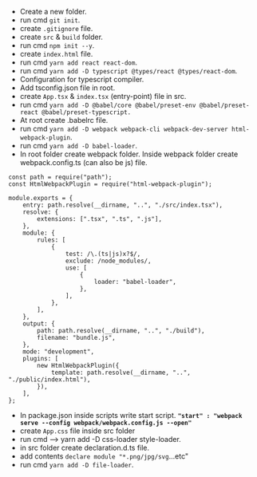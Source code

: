 * Create a new folder.
* run cmd  `git init`.
* create `.gitignore` file.
* create `src` & `build` folder.
* run cmd `npm init --y`.
* create `index.html` file.
* run cmd `yarn add react react-dom`.
* run cmd `yarn add -D typescript @types/react @types/react-dom`.
* Configuration for typescript compiler.
* Add tsconfig.json file in root.
* create `App.tsx` & `index.tsx` (entry-point) file in src. 
* run cmd `yarn add -D @babel/core @babel/preset-env @babel/preset-react @babel/preset-typescript.`
* At root create .babelrc file.
* run cmd `yarn add -D webpack webpack-cli webpack-dev-server html-webpack-plugin`.
* run cmd `yarn add -D babel-loader`.
* In root folder create webpack folder. Inside webpack folder create webpack.config.ts (can also be js) file.
```
const path = require("path");
const HtmlWebpackPlugin = require("html-webpack-plugin");

module.exports = {
	entry: path.resolve(__dirname, "..", "./src/index.tsx"),
	resolve: {
		extensions: [".tsx", ".ts", ".js"],
	},
	module: {
		rules: [
			{
				test: /\.(ts|js)x?$/,
				exclude: /node_modules/,
				use: [
					{
						loader: "babel-loader",
					},
				],
			},
		],
	},
	output: {
		path: path.resolve(__dirname, "..", "./build"),
		filename: "bundle.js",
	},
	mode: "development",
	plugins: [
		new HtmlWebpackPlugin({
			template: path.resolve(__dirname, "..", "./public/index.html"),
		}),
	],
};
```
* In package.json inside scripts write start script. **`"start" : "webpack serve --config webpack/webpack.config.js --open"`**
* create `App.css` file inside src folder
* run cmd --> yarn add -D css-loader style-loader.
* in src folder create declaration.d.ts file.
* add contents `declare module "*.png/jpg/svg`...etc"
* run cmd `yarn add -D file-loader`.
